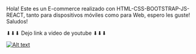 
Hola! Este es un E-commerce realizado con HTML-CSS-BOOTSTRAP-JS-REACT, tanto para dispositivos móviles como para Web, espero les guste! Saludos!

⬇⬇⬇ Dejo link a video de youtube ⬇⬇⬇

[![Alt text](https://img.youtube.com/vi/V_XnM-mkGls/0.jpg)](https://www.youtube.com/watch?v=V_XnM-mkGls)
